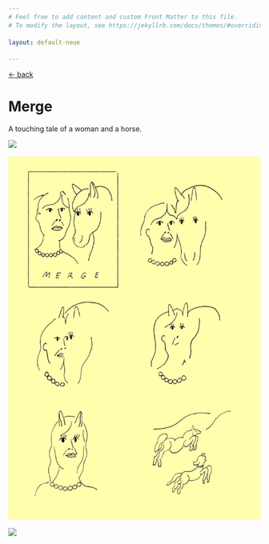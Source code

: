 ```yaml
---
# Feel free to add content and custom Front Matter to this file.
# To modify the layout, see https://jekyllrb.com/docs/themes/#overriding-theme-defaults

layout: default-neue

---
```


[← back](index)

# Merge

A touching tale of a woman and a horse.


![](../images/merge_photo.JPG)

![](images/merge.png)

![](../images/merge.gif#small)
